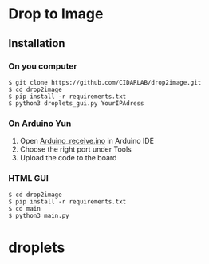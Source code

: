 # Drop to Image

## Installation
### On you computer
````
$ git clone https://github.com/CIDARLAB/drop2image.git
$ cd drop2image
$ pip install -r requirements.txt
$ python3 droplets_gui.py YourIPAdress
````

### On Arduino Yun
1. Open [Arduino_receive.ino](/Arduino_receive/Arduino_receive.ino) in Arduino IDE
2. Choose the right port under Tools
3. Upload the code to the board

### HTML GUI
````
$ cd drop2image
$ pip install -r requirements.txt
$ cd main
$ python3 main.py
````

# droplets
